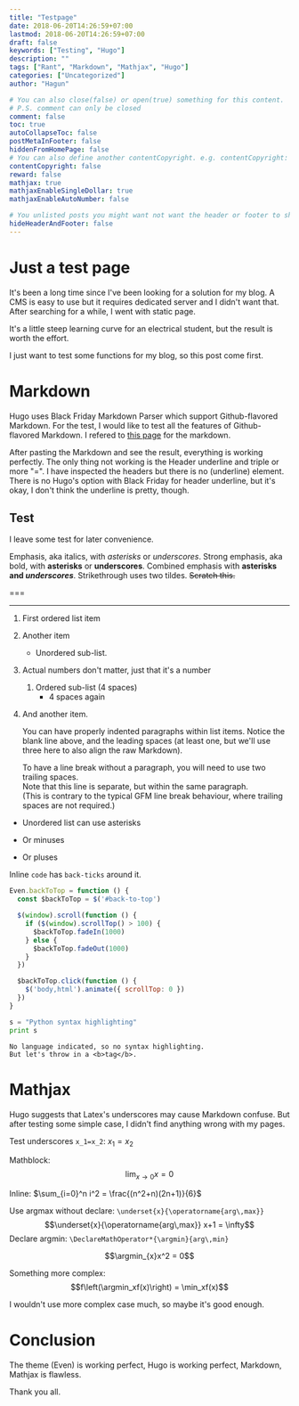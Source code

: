 ```yaml
---
title: "Testpage"
date: 2018-06-20T14:26:59+07:00
lastmod: 2018-06-20T14:26:59+07:00
draft: false
keywords: ["Testing", "Hugo"]
description: ""
tags: ["Rant", "Markdown", "Mathjax", "Hugo"]
categories: ["Uncategorized"]
author: "Hagun"

# You can also close(false) or open(true) something for this content.
# P.S. comment can only be closed
comment: false
toc: true
autoCollapseToc: false
postMetaInFooter: false
hiddenFromHomePage: false
# You can also define another contentCopyright. e.g. contentCopyright: "This is another copyright."
contentCopyright: false
reward: false
mathjax: true
mathjaxEnableSingleDollar: true
mathjaxEnableAutoNumber: false

# You unlisted posts you might want not want the header or footer to show
hideHeaderAndFooter: false
---
```

# Just a test page
It's been a long time since I've been looking for a solution for my blog.
A CMS is easy to use but it requires dedicated server and I didn't want that.
After searching for a while, I went with static page.

It's a little steep learning curve for an electrical student, but the result is worth the effort.

I just want to test some functions for my blog, so this post come first.

# Markdown
Hugo uses Black Friday Markdown Parser which support Github-flavored Markdown. For the test, I would like to test all the features of Github-flavored Markdown. I refered to [this page](https://github.com/adam-p/markdown-here/wiki/Markdown-Cheatsheet) for the markdown.

After pasting the Markdown and see the result, everything is working perfectly. The only thing not working is the Header underline and triple or more "=". I have inspected the headers but there is no (underline) element. There is no Hugo's option with Black Friday for header underline, but it's okay, I don't think the underline is pretty, though.

## Test
I leave some test for later convenience.

Emphasis, aka italics, with *asterisks* or _underscores_.
Strong emphasis, aka bold, with **asterisks** or __underscores__.
Combined emphasis with **asterisks and _underscores_**.
Strikethrough uses two tildes. ~~Scratch this.~~

===

---

1. First ordered list item
2. Another item
    * Unordered sub-list. 
3. Actual numbers don't matter, just that it's a number
    1. Ordered sub-list (4 spaces)
        - 4 spaces again
4. And another item.

    You can have properly indented paragraphs within list items. Notice the blank line above, and the leading spaces (at least one, but we'll use three here to also align the raw Markdown).

    To have a line break without a paragraph, you will need to use two trailing spaces.  
    Note that this line is separate, but within the same paragraph.  
    (This is contrary to the typical GFM line break behaviour, where trailing spaces are not required.)

* Unordered list can use asterisks
- Or minuses
+ Or pluses

Inline `code` has `back-ticks` around it.

```javascript
Even.backToTop = function () {
  const $backToTop = $('#back-to-top')

  $(window).scroll(function () {
    if ($(window).scrollTop() > 100) {
      $backToTop.fadeIn(1000)
    } else {
      $backToTop.fadeOut(1000)
    }
  })

  $backToTop.click(function () {
    $('body,html').animate({ scrollTop: 0 })
  })
}
```

```python
s = "Python syntax highlighting"
print s
```

```
No language indicated, so no syntax highlighting. 
But let's throw in a <b>tag</b>.
```

# Mathjax
Hugo suggests that Latex's underscores may cause Markdown confuse. But after testing some simple case, I didn't find anything wrong with my pages.

Test underscores `x_1=x_2`: $x_1=x_2$

Mathblock:
$$\lim_{x\to 0}x = 0$$

Inline: $\sum_{i=0}^n i^2 = \frac{(n^2+n)(2n+1)}{6}$

Use argmax without declare: `\underset{x}{\operatorname{arg\,max}}`
$$\underset{x}{\operatorname{arg\,max}} x+1 = \infty$$
Declare argmin: `\DeclareMathOperator*{\argmin}{arg\,min}`

$$\DeclareMathOperator*{\argmin}{arg\,min}$$

$$\argmin_{x}x^2 = 0$$

Something more complex:
$$f\left(\argmin_xf(x)\right) = \min_xf(x)$$

I wouldn't use more complex case much, so maybe it's good enough.

# Conclusion
The theme (Even) is working perfect, Hugo is working perfect, Markdown, Mathjax is flawless.

Thank you all.
